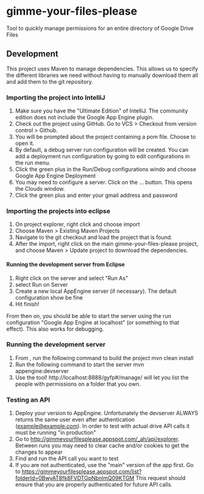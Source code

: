 gimme-your-files-please
=======================

Tool to quickly manage permissions for an entire directory of Google Drive Files




Development
-----------

This project uses Maven to manage dependencies.  This allows us to specify the different libraries we need without having to manually download them all and add them to the git repository.

### Importing the project into IntelliJ
1.  Make sure you have the "Ultimate Edition" of IntelliJ.  The community edition does not include the Google App Engine plugin.
2.  Check out the project using GitHub.  Go to VCS > Checkout from version control > Github.
3.  You will be prompted about the project containing a pom file.  Choose to open it.
4.  By default, a debug server run configuration will be created.  You can add a deployment run configuration by going to edit configurations in the run menu.
5.  Click the green plus in the Run/Debug configurations windo and choose Google App Engine Deployment
6.  You may need to configure a server.  Click on the ... button.  This opens the Clouds window.
7.  Click the green plus and enter your gmail address and password




### Importing the projects into eclipse

1.  On project explorer, right click and choose import
2.  Choose Maven > Existing Maven Projects
3.  Navigate to the git checkout and load the project that is found.
4.  After the import, right click on the main gimme-your-files-please project, and choose Maven > Update project to download the dependencies.
  
#### Running the development server from Eclipse
1.  Right click on the server and select "Run As"
2.  select Run on Server
3.  Create a new local AppEngine server (if necessary).  The default configuration show be fine
4.  Hit finish!

From then on, you should be able to start the server using the run configuration "Google App Engine at localhost" (or something to that effect).  This also works for debugging.

### Running the development server

1.  From <basedir>, run the following command to build the project
        mvn clean install
2.  Run the following command to start the server
        mvn appengine:devserver
3.  Use the tool!  http://localhost:8888/gyfp#/manage/<folder id> will let you list the people with permissions on a folder that you own.


### Testing an API


1.  Deploy your version to AppEngine.  Unfortunately the devserver ALWAYS returns the same user even after authentication (example@example.com).  In order to test with actual drive API calls it must be running "in production"
2.  Go to http://gimmeyourfilesplease.appspot.com/_ah/api/explorer.  Between runs you may need to clear cache and/or cookies to get the changes to appear
3.  Find and run the API call you want to test
4.  If you are not authenticated, use the "main" version of the app first.  Go to https://gimmeyourfilesplease.appspot.com/list?folderId=0BwyAT8fk8FVDTGpNbnlmQ09KTGM  This request should ensure that you are properly authenticated for future API calls.

